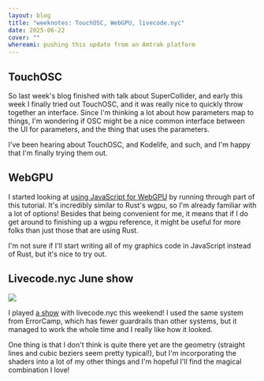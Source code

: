 ```yaml
---
layout: blog
title: "weeknotes: TouchOSC, WebGPU, livecode.nyc"
date: 2025-06-22
cover: ""
whereami: pushing this update from an Amtrak platform
---
```



## TouchOSC

So last week's blog finished with talk about SuperCollider, and early this week I finally tried out TouchOSC, and it was really nice to quickly throw together an interface. Since I'm thinking a lot about how parameters map to things, I'm wondering if OSC might be a nice common interface between the UI for parameters, and the thing that uses the parameters.

I've been hearing about TouchOSC, and Kodelife, and such, and I'm happy that I'm finally trying them out.


## WebGPU

I started looking at [using JavaScript for WebGPU](https://codelabs.developers.google.com/your-first-webgpu-app) by running through part of this tutorial. It's incredibly similar to Rust's wgpu, so I'm already familiar with a lot of options! Besides that being convenient for me, it means that if I do get around to finishing up a wgpu reference, it might be useful for more folks than just those that are using Rust.

I'm not sure if I'll start writing all of my graphics code in JavaScript instead of Rust, but it's nice to try out.

## Livecode.nyc June show


<img class="floatmedimage" src="/assets/imgs/imgs/20250621_show1.png">

I played [a show](/events/20250623_livecodenyc/) with livecode.nyc this weekend! I used the same system from ErrorCamp, which has fewer guardrails than other systems, but it managed to work the whole time and I really like how it looked.

One thing is that I don't think is quite there yet are the geometry (straight lines and cubic beziers seem pretty typical!), but I'm incorporating the shaders into a lot of my other things and I'm hopeful I'll find the magical combination I love!

